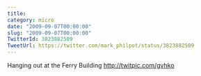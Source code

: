```yaml
---
title: 
category: micro
date: "2009-09-07T00:00:00"
slug: "2009-09-07T00:00:00"
TwitterId: 3823882509
TweetUrl: https://twitter.com/mark_philpot/status/3823882509
---
```


Hanging out at the Ferry Building http://twitpic.com/gvhko
